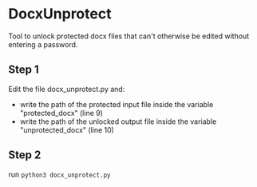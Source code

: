 # DocxUnprotect
Tool to unlock protected docx files that can't otherwise be edited without entering a password.

## Step 1
Edit the file docx_unprotect.py and:
- write the path of the protected input file inside the variable "protected_docx" (line 9)
- write the path of the unlocked output file inside the variable "unprotected_docx" (line 10)

## Step 2
run ```python3 docx_unprotect.py```
